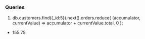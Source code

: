 ### Queries

1. db.customers.find({_id:5}).next().orders.reduce(
  (accumulator, currentValue) => accumulator + currentValue.total,
  0
);
- 155.75